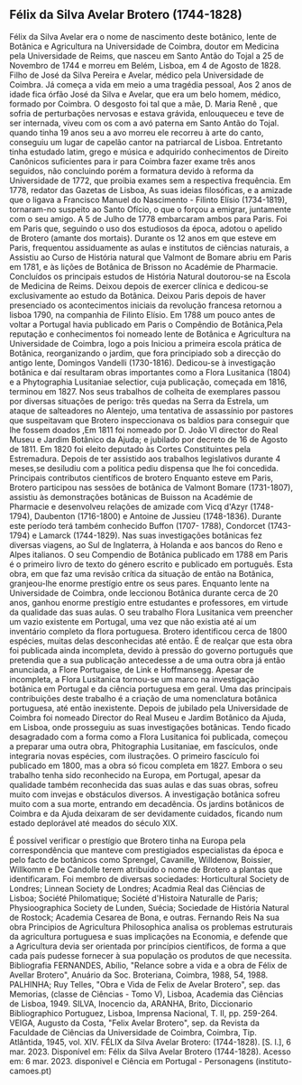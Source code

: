 ## Félix da Silva Avelar Brotero (1744-1828)
Félix da Silva Avelar era o nome de nascimento deste botânico, lente de Botânica e Agricultura na Universidade de Coimbra, doutor em Medicina pela Universidade de Reims, que nasceu em Santo Antão do Tojal a 25 de Novembro de 1744 e morreu em Belém, Lisboa, em 4 de Agosto de 1828. Filho de José da Silva Pereira e Avelar, médico pela Universidade de Coimbra. 
Já começa a vida em meio a uma tragédia pessoal, Aos 2 anos de idade fica órfão José da Silva e Avelar, que era um belo homem, médico, formado por Coimbra. O desgosto foi tal que a mãe, D. Maria Renê , que sofria de perturbações nervosas e estava grávida, enlouqueceu e teve de ser internada, viveu com os com a avó paterna em Santo Antão do Tojal. quando tinha 19 anos seu a avo morreu ele recorreu à arte do canto, conseguiu um lugar de capelão cantor na patriarcal de Lisboa. Entretanto tinha estudado latim, grego e música e adquirido conhecimentos de Direito Canônicos suficientes para ir para Coimbra fazer exame três anos seguidos, não concluindo porém a formatura devido à reforma da Universidade de 1772, que proibia exames sem a respectiva frequência. 
Em 1778, redator das Gazetas de Lisboa, As suas ideias filosóficas, e a amizade que o ligava a Francisco Manuel do Nascimento - Filinto Elísio (1734-1819), tornaram-no suspeito ao Santo Ofício, o que o forçou a emigrar, juntamente com o seu amigo. A 5 de Julho de 1778 embarcaram ambos para Paris. Foi em Paris que, seguindo o uso dos estudiosos da época, adotou o apelido de Brotero (amante dos mortais). Durante os 12 anos em que esteve em Paris, frequentou assiduamente as aulas e institutos de ciências naturais, a Assistiu ao Curso de História natural que Valmont de Bomare abriu em Paris em 1781, e às lições de Botânica de Brisson no Académie de Pharmacie. Concluídos os principais estudos de História Natural doutorou-se na Escola de Medicina de Reims. Deixou depois de exercer clínica e dedicou-se exclusivamente ao estudo da Botânica. Deixou Paris depois de haver presenciado os acontecimentos iniciais da revolução francesa retornou a lisboa 1790, na companhia de Filinto Elísio. 
Em 1788 um pouco antes de voltar a Portugal havia publicado em Paris o Compêndio de 
Botânica,Pela reputação e conhecimentos  foi nomeado lente de Botânica e Agricultura na Universidade de Coimbra, logo a pois Iniciou a primeira escola prática de Botânica, reorganizando o jardim, que fora principiado sob a direcção do antigo lente, Domingos Vandelli (1730-1816). Dedicou-se à investigação botânica e daí resultaram obras importantes como a Flora Lusitanica (1804) e a Phytographia Lusitaniae selectior, cuja publicação, começada em 1816, terminou em 1827.
Nos seus trabalhos de colheita de exemplares passou por diversas situações de perigo: três quedas na Serra da Estrela, um ataque de salteadores no Alentejo, uma tentativa de assassínio por pastores que suspeitavam que Brotero inspeccionava os baldios para conseguir que lhe fossem doados ,Em 1811 foi nomeado por D. João VI director do Real Museu e Jardim Botânico da Ajuda; e jubilado por decreto de 16 de Agosto de 1811. Em 1820 foi eleito deputado às Cortes Constituintes pela Estremadura. Depois de ter assistido aos trabalhos legislativos durante 4 meses,se desiludiu com a politica  pediu dispensa que lhe foi concedida. 
Principais contributos científicos de brotero
 Enquanto esteve em Paris, Brotero participou nas sessões de botânica de Valmont 
Bomare (1731-1807), assistiu às demonstrações botânicas de Buisson na Académie de 
Pharmacie e desenvolveu relações de amizade com Vicq d'Azyr (1748- 1794), Daubenton (1716-1800) e Antoine de Jussieu (1748-1836). Durante este período terá também conhecido Buffon (1707- 1788), Condorcet (1743-1794) e Lamarck (1744-1829). Nas suas investigações botânicas fez diversas viagens, ao Sul de Inglaterra, à Holanda e aos bancos do Reno e Alpes italianos. O seu Compendio de Botânica publicado em 1788 em Paris é o primeiro livro de texto do género escrito e publicado em português. Esta obra, em que faz uma revisão crítica da situação de então na Botânica, granjeou-lhe enorme prestígio entre os seus pares. Enquanto lente na Universidade de Coimbra, onde leccionou Botânica durante cerca de 20 anos, ganhou enorme prestígio entre estudantes e professores, em virtude da qualidade das suas aulas. 
O seu trabalho Flora Lusitanica vem preencher um vazio existente em Portugal, uma vez que não existia até aí um inventário completo da flora portuguesa. Brotero identificou cerca de 1800 espécies, muitas delas desconhecidas até então. É de realçar que esta obra foi publicada ainda incompleta, devido à pressão do governo português que pretendia que a sua publicação antecedesse a de uma outra obra já então anunciada, a Flore Portugaise, de Link e Hoffmansegg. Apesar de incompleta, a Flora Lusitanica tornou-se um marco na investigação botânica em Portugal e da ciência portuguesa em geral. Uma das principais contribuições deste trabalho é a criação de uma nomenclatura botânica portuguesa, até então inexistente. Depois de jubilado pela Universidade de Coimbra foi nomeado Director do Real Museu e Jardim Botânico da Ajuda, em Lisboa, onde prosseguiu as suas investigações botânicas. 
Tendo ficado desagradado com a forma como a Flora Lusitanica foi publicada, começou a preparar uma outra obra, Phitographia Lusitaniae, em fascículos, onde integraria novas espécies, com ilustrações. O primeiro fascículo foi publicado em 1800, mas a obra só ficou completa em 1827. Embora o seu trabalho tenha sido reconhecido na Europa, em Portugal, apesar da qualidade também reconhecida das suas aulas e das suas obras, sofreu muito com invejas e obstáculos diversos. A investigação botânica sofreu muito com a sua morte, entrando em decadência. Os jardins botânicos de Coimbra e da Ajuda deixaram de ser devidamente cuidados, ficando num estado deplorável até meados do século XIX.
 
É possível verificar o prestígio que Brotero tinha na Europa pela correspondência que manteve com prestigiados especialistas da época e pelo facto de botânicos como Sprengel, Cavanille, Willdenow, Boissier, Willkomm e De Candolle terem atribuído o nome de Brotero a plantas que identificaram. Foi membro de diversas sociedades: Horticultural Society de Londres; Linnean Society de Londres; Acadmia Real das Ciências de Lisboa; 
Société Philomatique; Société d'Histoira Naturalle de Paris; Physioographica Society de Lunden, Suécia; Sociedade de História Natural de Rostock; Academia Cesarea de Bona, e outras. Fernando Reis 
Na sua obra Principios de Agricultura Philosophica analisa os problemas estruturais da agricultura portuguesa e suas implicações na Economia, e defende que a Agricultura devia ser orientada por princípios científicos, de forma a que cada país pudesse fornecer à sua população os produtos de que necessita.
Bibliografia 
FERNANDES, Abílio, "Relance sobre a vida e a obra de Félix de Avellar Brotero", Anuário da Soc. Broteriana, Coimbra, 1988, 54, 1988. PALHINHA; Ruy Telles, "Obra e Vida de 
Felix de Avelar Brotero", sep. das Memorias, (classe de Ciências - Tomo V), Lisboa,  Academia das Ciências de Lisboa, 1949. SILVA, Inocencio da, ARANHA, Brito, 
Diccionario Bibliographico Portuguez, Lisboa, Imprensa Nacional, T. II, pp. 259-264. 
VEIGA, Augusto da Costa, "Felix Avelar Brotero", sep. da Revista da Faculdade de Ciências da Universidade de Coimbra, Coimbra, Tip. Atlântida, 1945, vol. XIV. 
FÉLIX da Silva Avelar Brotero: (1744-1828). [S. l.], 6 mar. 2023. Disponível em: Félix da 
Silva Avelar Brotero (1744-1828). Acesso em: 6 mar. 2023. disponivel e Ciência em Portugal - Personagens (instituto-camoes.pt) 
